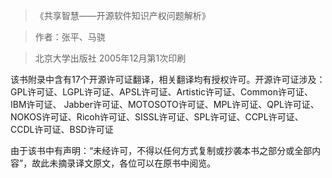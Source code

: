 > 《共享智慧——开源软件知识产权问题解析》

> 作者：张平、马骁

> 北京大学出版社 2005年12月第1次印刷


该书附录中含有17个开源许可证翻译，相关翻译均有授权许可。开源许可证涉及：GPL许可证、LGPL许可证、APSL许可证、Artistic许可证、Common许可证、IBM许可证、
Jabber许可证、MOTOSOTO许可证、MPL许可证、QPL许可证、NOKOS许可证、Ricoh许可证、SISSL许可证、SPL许可证、CCPL许可证、CCDL许可证、BSD许可证

由于该书中有声明：“未经许可，不得以任何方式复制或抄袭本书之部分或全部内容”，故此未摘录译文原文，各位可以在原书中阅览。
